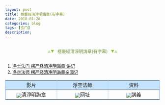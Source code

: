 ```yaml
---
layout: post
title: 楞嚴經清淨明誨章(有字幕)
date: 2018-01-28
categories: blog
tags: [玄门]
description: 
---
```





<section style="margin: 0px auto; text-align: center;">
    <section class="xhr" style="width: 0px; height: 0px; border-left: 5px solid transparent; border-right: 5px solid transparent; border-bottom: 10px solid rgb(135, 201, 67); display: inline-block; opacity: 0.5; border-top-color: rgb(135, 201, 67);"></section>
    <section class="xhr" style="width: 0px; height: 0px; border-left: 5px solid transparent; border-right: 5px solid transparent; border-top: 10px solid rgb(135, 201, 67); display: inline-block; margin-left: -3px; border-bottom-color: rgb(135, 201, 67);"></section>
    <section style="
margin-left: 0.5em;
display: inline-block;">
        <p>
            <span style="color: rgb(118, 146, 60);">楞嚴經清淨明誨章(有字幕)</span>
        </p>
    </section>
    <section class="xhr" style="margin-left: 0.5em; width: 0px; height: 0px; border-left: 5px solid transparent; border-right: 5px solid transparent; border-top: 10px solid rgb(135, 201, 67); display: inline-block; border-bottom-color: rgb(135, 201, 67);"></section>
    <section class="xhr" style="width: 0px; height: 0px; border-left: 5px solid transparent; border-right: 5px solid transparent; border-bottom: 10px solid rgb(135, 201, 67); display: inline-block; opacity: 0.5; margin-left: -3px; border-top-color: rgb(135, 201, 67);"></section>
</section>



<table width="600" border="1" align="center" cellpadding="6" cellspacing="0" bordercolor="#A5D1FA">
<tr>
<td width="200" bgcolor="#C5E2FC"><div align="center">影片 </div></td>
<td width="200" bgcolor="#C5E2FC"><div align="center">淨空法師 </div></td>
    <td width="200" bgcolor="#C5E2FC"><div align="center">资料 </div></td>
</tr>
<tr>
<td><div align="center"><a href="http://www.fxsp.org/movie/index67.html" target="_blank"><img src="http://www.amtb.org.tw/bt/btu.gif" border="0" align="absmiddle"></a><span class="px12">清淨明誨章</span> </div></td>
<td><div align="center"><a href="http://www.amtb.org.tw/bt/amtbbtdw.asp?web_choice=7" target="_blank"><img src="http://www.amtb.org.tw/bt/btu.gif" border="0" align="absmiddle"></a><span class="px12">网址 </span> </div></td>
<td><div align="center"><a href="http://www.amtb.org.tw/pdf/07-04jy.pdf" target="_blank"><img src="http://www.amtb.org.tw/image/pdf_logo.gif" border="0" align="absmiddle"></a><span class="px12">講義 </span> </div></td>
</tr>


<p>
   </p>


1. [净土法门 楞严经清净明诲章 讲记](http://www.xuefo.net/nr/article36/364106.html)
1. [净空法师 楞严经清净明诲章亲闻记](http://www.fodizi.net/jingkongfashi/2124.html)
